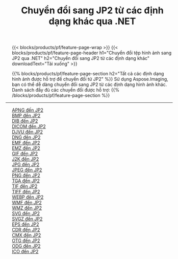 ﻿---
title: Chuyển đổi sang JP2 từ các định dạng khác qua .NET 
weight: 3920
url: /vi/net/conversion/to/jp2 
lang: vi
langdirlevel: 2
locales: zh-hans,ja,it,ru,de,es,fr,nl,id,lt,pl,pt,vi,tr,ko,zh-hant,ar,hi,th,sv,cs,uk,he
description: Sử dụng Aspose.Imaging, bạn có thể dễ dàng chuyển đổi sang JP2 từ các định dạng khác
---

{{< blocks/products/pf/feature-page-wrap >}}
{{< blocks/products/pf/feature-page-header h1="Chuyển đổi tệp hình ảnh sang JP2 qua .NET" h2="Chuyển đổi sang JP2 từ các định dạng khác" downloadText="Tải xuống" >}}


{{% blocks/products/pf/feature-page-section  h2="Tất cả các định dạng hình ảnh được hỗ trợ để chuyển đổi từ JP2" %}}
Sử dụng Aspose.Imaging, bạn có thể dễ dàng chuyển đổi sang JP2 từ các định dạng hình ảnh khác.
<br/>
Danh sách đầy đủ các chuyển đổi được hỗ trợ:
{{% /blocks/products/pf/feature-page-section %}}
<div class="container-fluid productfamilypage bg-gray">
    <div class="convertypes bg-gray agp-content section">
        <div class="container">
		<hr style="margin-left:-20px;"/>
		<div class="row other-converters">
		    <div class='col-md-2 other-converter remove-lp remove-rp'><a href="/imaging/vi/net/conversion/apng-to-jp2" >APNG đến JP2</a></div>
<div class='col-md-2 other-converter remove-lp remove-rp'><a href="/imaging/vi/net/conversion/bmp-to-jp2" >BMP đến JP2</a></div>
<div class='col-md-2 other-converter remove-lp remove-rp'><a href="/imaging/vi/net/conversion/dib-to-jp2" >DIB đến JP2</a></div>
<div class='col-md-2 other-converter remove-lp remove-rp'><a href="/imaging/vi/net/conversion/dicom-to-jp2" >DICOM đến JP2</a></div>
<div class='col-md-2 other-converter remove-lp remove-rp'><a href="/imaging/vi/net/conversion/djvu-to-jp2" >DJVU đến JP2</a></div>
<div class='col-md-2 other-converter remove-lp remove-rp'><a href="/imaging/vi/net/conversion/dng-to-jp2" >DNG đến JP2</a></div>
<div class='col-md-2 other-converter remove-lp remove-rp'><a href="/imaging/vi/net/conversion/emf-to-jp2" >EMF đến JP2</a></div>
<div class='col-md-2 other-converter remove-lp remove-rp'><a href="/imaging/vi/net/conversion/emz-to-jp2" >EMZ đến JP2</a></div>
<div class='col-md-2 other-converter remove-lp remove-rp'><a href="/imaging/vi/net/conversion/gif-to-jp2" >GIF đến JP2</a></div>
<div class='col-md-2 other-converter remove-lp remove-rp'><a href="/imaging/vi/net/conversion/j2k-to-jp2" >J2K đến JP2</a></div>
<div class='col-md-2 other-converter remove-lp remove-rp'><a href="/imaging/vi/net/conversion/jpg-to-jp2" >JPG đến JP2</a></div>
<div class='col-md-2 other-converter remove-lp remove-rp'><a href="/imaging/vi/net/conversion/jpeg-to-jp2" >JPEG đến JP2</a></div>
<div class='col-md-2 other-converter remove-lp remove-rp'><a href="/imaging/vi/net/conversion/png-to-jp2" >PNG đến JP2</a></div>
<div class='col-md-2 other-converter remove-lp remove-rp'><a href="/imaging/vi/net/conversion/tga-to-jp2" >TGA đến JP2</a></div>
<div class='col-md-2 other-converter remove-lp remove-rp'><a href="/imaging/vi/net/conversion/tif-to-jp2" >TIF đến JP2</a></div>
<div class='col-md-2 other-converter remove-lp remove-rp'><a href="/imaging/vi/net/conversion/tiff-to-jp2" >TIFF đến JP2</a></div>
<div class='col-md-2 other-converter remove-lp remove-rp'><a href="/imaging/vi/net/conversion/webp-to-jp2" >WEBP đến JP2</a></div>
<div class='col-md-2 other-converter remove-lp remove-rp'><a href="/imaging/vi/net/conversion/wmf-to-jp2" >WMF đến JP2</a></div>
<div class='col-md-2 other-converter remove-lp remove-rp'><a href="/imaging/vi/net/conversion/wmz-to-jp2" >WMZ đến JP2</a></div>
<div class='col-md-2 other-converter remove-lp remove-rp'><a href="/imaging/vi/net/conversion/svg-to-jp2" >SVG đến JP2</a></div>
<div class='col-md-2 other-converter remove-lp remove-rp'><a href="/imaging/vi/net/conversion/svgz-to-jp2" >SVGZ đến JP2</a></div>
<div class='col-md-2 other-converter remove-lp remove-rp'><a href="/imaging/vi/net/conversion/eps-to-jp2" >EPS đến JP2</a></div>
<div class='col-md-2 other-converter remove-lp remove-rp'><a href="/imaging/vi/net/conversion/cdr-to-jp2" >CDR đến JP2</a></div>
<div class='col-md-2 other-converter remove-lp remove-rp'><a href="/imaging/vi/net/conversion/cmx-to-jp2" >CMX đến JP2</a></div>
<div class='col-md-2 other-converter remove-lp remove-rp'><a href="/imaging/vi/net/conversion/otg-to-jp2" >OTG đến JP2</a></div>
<div class='col-md-2 other-converter remove-lp remove-rp'><a href="/imaging/vi/net/conversion/odg-to-jp2" >ODG đến JP2</a></div>
<div class='col-md-2 other-converter remove-lp remove-rp'><a href="/imaging/vi/net/conversion/ico-to-jp2" >ICO đến JP2</a></div>
                </div>
        </div>
    </div>
</div>
<br/>

